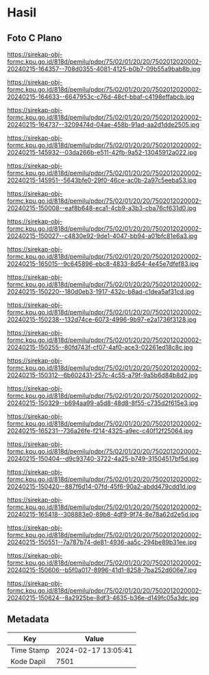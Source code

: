 # Hasil

## Foto C Plano

https://sirekap-obj-formc.kpu.go.id/818d/pemilu/pdpr/75/02/01/20/20/7502012020002-20240215-164357--708d0355-4081-4125-b0b7-09b55a9bab8b.jpg

https://sirekap-obj-formc.kpu.go.id/818d/pemilu/pdpr/75/02/01/20/20/7502012020002-20240215-164633--6647953c-c76d-48cf-bbaf-c4198effabcb.jpg

https://sirekap-obj-formc.kpu.go.id/818d/pemilu/pdpr/75/02/01/20/20/7502012020002-20240215-164737--3209474d-04ae-458b-91ad-aa2d1dde2505.jpg

https://sirekap-obj-formc.kpu.go.id/818d/pemilu/pdpr/75/02/01/20/20/7502012020002-20240215-145932--03da266b-e511-42fb-9a52-13045912a022.jpg

https://sirekap-obj-formc.kpu.go.id/818d/pemilu/pdpr/75/02/01/20/20/7502012020002-20240215-145951--5643bfe0-29f0-46ce-ac0b-2a97c5eeba53.jpg

https://sirekap-obj-formc.kpu.go.id/818d/pemilu/pdpr/75/02/01/20/20/7502012020002-20240215-150008--eaf8b648-eca1-4cb9-a3b3-cba76cf631d0.jpg

https://sirekap-obj-formc.kpu.go.id/818d/pemilu/pdpr/75/02/01/20/20/7502012020002-20240215-150027--c4830e92-9de1-4047-bb94-a01bfc81e6a3.jpg

https://sirekap-obj-formc.kpu.go.id/818d/pemilu/pdpr/75/02/01/20/20/7502012020002-20240215-165015--9c645896-ebc8-4833-8d54-4e45e7dfef83.jpg

https://sirekap-obj-formc.kpu.go.id/818d/pemilu/pdpr/75/02/01/20/20/7502012020002-20240215-150220--180d0eb3-1917-432c-b8ad-c1dea5af31cd.jpg

https://sirekap-obj-formc.kpu.go.id/818d/pemilu/pdpr/75/02/01/20/20/7502012020002-20240215-150238--132d74ce-6073-4996-9b97-e2a1736f3128.jpg

https://sirekap-obj-formc.kpu.go.id/818d/pemilu/pdpr/75/02/01/20/20/7502012020002-20240215-150255--80fd743f-cf07-4af0-ace3-02261ed18c8c.jpg

https://sirekap-obj-formc.kpu.go.id/818d/pemilu/pdpr/75/02/01/20/20/7502012020002-20240215-150312--6b602431-257c-4c55-a79f-9a5b6d84b8d2.jpg

https://sirekap-obj-formc.kpu.go.id/818d/pemilu/pdpr/75/02/01/20/20/7502012020002-20240215-150329--b694aa99-a5d8-48d8-8f55-c735d2f615e3.jpg

https://sirekap-obj-formc.kpu.go.id/818d/pemilu/pdpr/75/02/01/20/20/7502012020002-20240215-165231--736a26fe-f214-4325-a9ec-c40f12f25064.jpg

https://sirekap-obj-formc.kpu.go.id/818d/pemilu/pdpr/75/02/01/20/20/7502012020002-20240215-150404--d9c93740-3722-4a25-b749-31504517bf5d.jpg

https://sirekap-obj-formc.kpu.go.id/818d/pemilu/pdpr/75/02/01/20/20/7502012020002-20240215-150420--887f6d14-07fd-45f6-90a2-abdd479cdd1d.jpg

https://sirekap-obj-formc.kpu.go.id/818d/pemilu/pdpr/75/02/01/20/20/7502012020002-20240215-165418--308883e0-89b8-4df9-9f74-8e78a62d2e5d.jpg

https://sirekap-obj-formc.kpu.go.id/818d/pemilu/pdpr/75/02/01/20/20/7502012020002-20240215-150551--7a787b74-de81-4936-aa5c-294be89b31ee.jpg

https://sirekap-obj-formc.kpu.go.id/818d/pemilu/pdpr/75/02/01/20/20/7502012020002-20240215-150606--b5f0a017-8996-41d1-8258-7ba252d606e7.jpg

https://sirekap-obj-formc.kpu.go.id/818d/pemilu/pdpr/75/02/01/20/20/7502012020002-20240215-150624--8a2925be-8df3-4635-b36e-d149fc05a3dc.jpg


## Metadata

| Key        | Value               |
| ---------- | ------------------- |
| Time Stamp | 2024-02-17 13:05:41 |
| Kode Dapil | 7501                |



